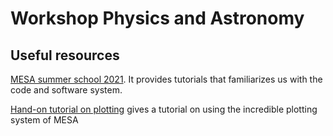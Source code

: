 # Workshop Physics and Astronomy

## Useful resources

[MESA summer school 2021](https://jschwab.github.io/mesa-2021/). It provides tutorials that familiarizes us with the code and software system.

[Hand-on tutorial on plotting](https://docs.mesastar.org/en/release-r22.11.1/using_mesa/using_pgstar.html#hands-on-tutorial) gives a tutorial on using the incredible plotting system of MESA
